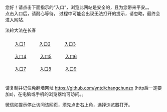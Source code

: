 您好！请点击下面指示的“入口”，浏览此网站是安全的，且为您带来平安。。 <br/>
点击入口后，请耐心等待， 过程中可能会出现无法打开的提示，请忽略，最终会进入网站. </br>

法轮大法在长春<br/>
<div style="padding:10px"><a style="margin:20px" target="_blank" href="https://d2avi97t4mtrr6.cloudfront.net/2Qpsp?fywfdjew" id="ccLink1" rel="nofollow">入口1</a> <a target="_blank" style="margin:20px" href="https://d28t5yjdrvvflp.cloudfront.net/2Qpsp?jqhhadwk" id="ccLink2" rel="nofollow">入口2</a> <a style="margin:20px" target="_blank" href="https://d3cx1jgg3f03ph.cloudfront.net/2Qpsp?oqkywrgf" id="ccLink3" rel="nofollow">入口3</a></div>

<div style="padding:10px" ><a style="margin:20px" target="_blank" href="https://d2avi97t4mtrr6.cloudfront.net/2Qpsp?fywfdjew" id="ccLink4" rel="nofollow">入口4</a> <a style="margin:20px" href="https://d28t5yjdrvvflp.cloudfront.net/2Qpsp?jqhhadwk" target="_blank" id="ccLink5" rel="nofollow">入口5</a> <a style="margin:20px" href="https://d3cx1jgg3f03ph.cloudfront.net/2Qpsp?oqkywrgf" target="_blank" id="ccLink6" rel="nofollow">入口6</a></div>

<div style="padding:10px"><a style="margin:20px" target="_blank" href="https://d2avi97t4mtrr6.cloudfront.net/2Qpsp?fywfdjew" id="ccLink7" rel="nofollow">入口7</a> <a style="margin:20px" href="https://d28t5yjdrvvflp.cloudfront.net/2Qpsp?jqhhadwk" target="_blank" id="ccLink8" rel="nofollow">入口8</a> <a style="margin:20px" target="_blank" href="https://d3cx1jgg3f03ph.cloudfront.net/2Qpsp?oqkywrgf" id="ccLink9" rel="nofollow">入口9</a></div>

<br/>



请复制并记住免翻墙网址 https://github.com/yntd/changchunzx (http后一定要加s)，在电脑或手机的浏览器均可访问。。<br/>

微信如提示停止访问该网页，须先点击右上角，选择浏览器打开。
